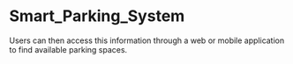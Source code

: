 # Smart_Parking_System
Users can then access this information through a web or mobile application to find available parking spaces.
